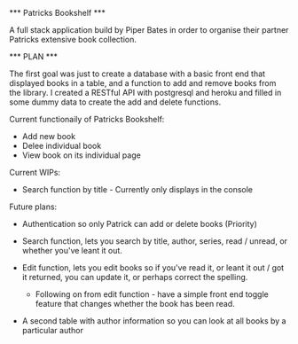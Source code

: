 *** Patricks Bookshelf ***

A full stack application build by Piper Bates in order to organise their partner Patricks extensive book collection. 

*** PLAN ***

The first goal was just to create a database with a basic front end that displayed books in a table, and a function to add and remove books from the library. I created a RESTful API with postgresql and heroku and filled in some dummy data to create the add and delete functions.

Current functionaily of Patricks Bookshelf:
* Add new book
* Delee individual book
* View book on its individual page

Current WIPs:
* Search function by title - Currently only displays in the console

Future plans:
* Authentication so only Patrick can add or delete books (Priority)
* Search function, lets you search by title, author, series, read / unread, or whether you've leant it out.
* Edit function, lets you edit books so if you've read it, or leant it out / got it returned, you can update it, or perhaps correct the spelling.
    * Following on from edit function - have a simple front end toggle feature that changes whether the book has been read.

* A second table with author information so you can look at all books by a particular author

